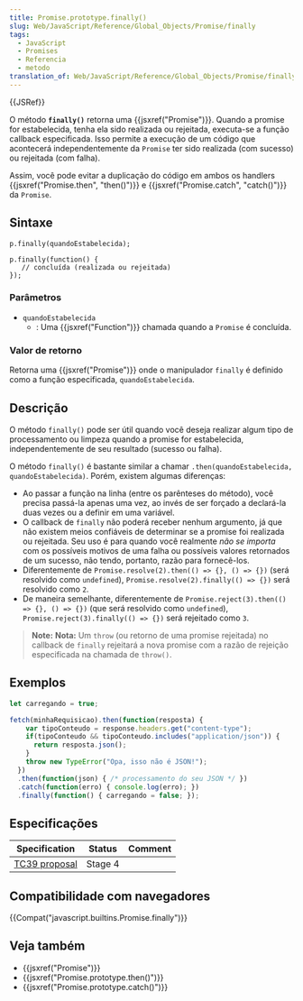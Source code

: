 ```yaml
---
title: Promise.prototype.finally()
slug: Web/JavaScript/Reference/Global_Objects/Promise/finally
tags:
  - JavaScript
  - Promises
  - Referencia
  - metodo
translation_of: Web/JavaScript/Reference/Global_Objects/Promise/finally
---
```

{{JSRef}}

O método **`finally()`** retorna uma {{jsxref("Promise")}}. Quando a promise for estabelecida, tenha ela sido realizada ou rejeitada, executa-se a função callback especificada. Isso permite a execução de um código que acontecerá independentemente da `Promise` ter sido realizada (com sucesso) ou rejeitada (com falha).

Assim, você pode evitar a duplicação do código em ambos os handlers {{jsxref("Promise.then", "then()")}} e {{jsxref("Promise.catch", "catch()")}} da `Promise`.

## Sintaxe

    p.finally(quandoEstabelecida);

    p.finally(function() {
       // concluída (realizada ou rejeitada)
    });

### Parâmetros

- `quandoEstabelecida`
  - : Uma {{jsxref("Function")}} chamada quando a `Promise` é concluída.

### Valor de retorno

Retorna uma {{jsxref("Promise")}} onde o manipulador `finally` é definido como a função especificada, `quandoEstabelecida`.

## Descrição

O método `finally()` pode ser útil quando você deseja realizar algum tipo de processamento ou limpeza quando a promise for estabelecida, independentemente de seu resultado (sucesso ou falha).

O método `finally()` é bastante similar a chamar `.then(quandoEstabelecida, quandoEstabelecida)`. Porém, existem algumas diferenças:

- Ao passar a função na linha (entre os parênteses do método), você precisa passá-la apenas uma vez, ao invés de ser forçado a declará-la duas vezes ou a definir em uma variável.
- O callback de `finally` não poderá receber nenhum argumento, já que não existem meios confiáveis de determinar se a promise foi realizada ou rejeitada. Seu uso é para quando você realmente _não se importa_ com os possíveis motivos de uma falha ou possíveis valores retornados de um sucesso, não tendo, portanto, razão para fornecê-los.
- Diferentemente de `Promise.resolve(2).then(() => {}, () => {})` (será resolvido como `undefined`), `Promise.resolve(2).finally(() => {})` será resolvido como `2`.
- De maneira semelhante, diferentemente de `Promise.reject(3).then(() => {}, () => {})` (que será resolvido como `undefined`), `Promise.reject(3).finally(() => {})` será rejeitado como `3`.

> **Note:** **Nota:** Um `throw` (ou retorno de uma promise rejeitada) no callback de `finally` rejeitará a nova promise com a razão de rejeição especificada na chamada de `throw()`.

## Exemplos

```js
let carregando = true;

fetch(minhaRequisicao).then(function(resposta) {
    var tipoConteudo = response.headers.get("content-type");
    if(tipoConteudo && tipoConteudo.includes("application/json")) {
      return resposta.json();
    }
    throw new TypeError("Opa, isso não é JSON!");
  })
  .then(function(json) { /* processamento do seu JSON */ })
  .catch(function(erro) { console.log(erro); })
  .finally(function() { carregando = false; });
```

## Especificações

| Specification                                                     | Status  | Comment |
| ----------------------------------------------------------------- | ------- | ------- |
| [TC39 proposal](https://github.com/tc39/proposal-promise-finally) | Stage 4 |         |

## Compatibilidade com navegadores

{{Compat("javascript.builtins.Promise.finally")}}

## Veja também

- {{jsxref("Promise")}}
- {{jsxref("Promise.prototype.then()")}}
- {{jsxref("Promise.prototype.catch()")}}
